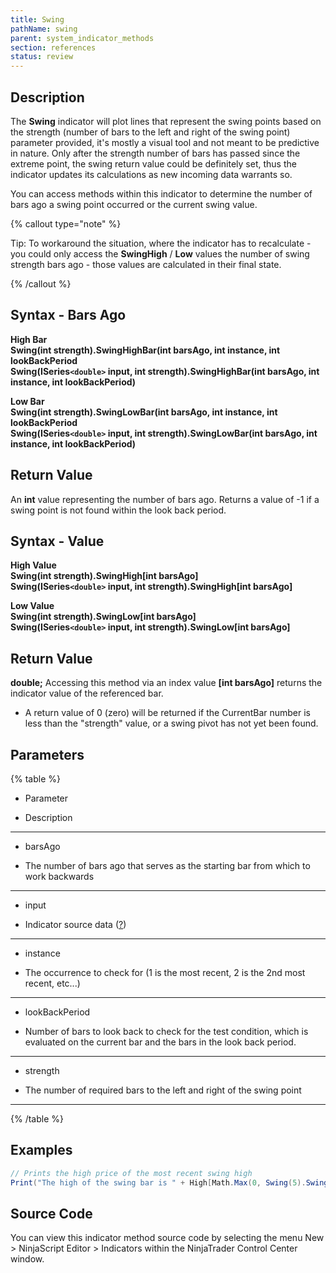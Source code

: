 ```yaml
---
title: Swing
pathName: swing
parent: system_indicator_methods
section: references
status: review
---
```


## Description

The **Swing** indicator will plot lines that represent the swing points based on the strength (number of bars to the left and right of the swing point) parameter provided, it's mostly a visual tool and not meant to be predictive in nature. Only after the strength number of bars has passed since the extreme point, the swing return value could be definitely set, thus the indicator updates its calculations as new incoming data warrants so.

You can access methods within this indicator to determine the number of bars ago a swing point occurred or the current swing value.

{% callout type="note" %}

Tip: To workaround the situation, where the indicator has to recalculate - you could only access the **SwingHigh** / **Low** values the number of swing strength bars ago - those values are calculated in their final state.

{% /callout %}

## Syntax - Bars Ago

**High Bar**  
**Swing(int strength).SwingHighBar(int barsAgo, int instance, int lookBackPeriod**  
**Swing(ISeries`<double>` input, int strength).SwingHighBar(int barsAgo, int instance, int lookBackPeriod)**  

**Low Bar**  
**Swing(int strength).SwingLowBar(int barsAgo, int instance, int lookBackPeriod**  
**Swing(ISeries`<double>` input, int strength).SwingLowBar(int barsAgo, int instance, int lookBackPeriod)**  

## Return Value

An **int** value representing the number of bars ago. Returns a value of -1 if a swing point is not found within the look back period.

## Syntax - Value

**High Value**  
**Swing(int strength).SwingHigh[int barsAgo]**  
**Swing(ISeries`<double>` input, int strength).SwingHigh[int barsAgo]**  

**Low Value**  
**Swing(int strength).SwingLow[int barsAgo]**  
**Swing(ISeries`<double>` input, int strength).SwingLow[int barsAgo]**  

## Return Value

**double;** Accessing this method via an index value **[int barsAgo]** returns the indicator value of the referenced bar.

* A return value of 0 (zero) will be returned if the CurrentBar number is less than the "strength" value, or a swing pivot has not yet been found.

## Parameters

{% table %}

* Parameter

* Description

---

* barsAgo

* The number of bars ago that serves as the starting bar from which to work backwards

---

* input

* Indicator source data ([?](valid_input_data_for_indicator.md))

---

* instance

* The occurrence to check for (1 is the most recent, 2 is the 2nd most recent, etc...)

---

* lookBackPeriod

* Number of bars to look back to check for the test condition, which is evaluated on the current bar and the bars in the look back period.

---

* strength

* The number of required bars to the left and right of the swing point

---

{% /table %}

## Examples

```csharp
// Prints the high price of the most recent swing high
Print("The high of the swing bar is " + High[Math.Max(0, Swing(5).SwingHighBar(0, 1, 10))]);
```

## Source Code

You can view this indicator method source code by selecting the menu New > NinjaScript Editor > Indicators within the NinjaTrader Control Center window.

